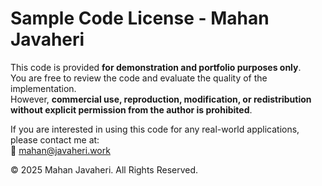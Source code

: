 # Sample Code License - Mahan Javaheri  

This code is provided **for demonstration and portfolio purposes only**.  
You are free to review the code and evaluate the quality of the implementation.  
However, **commercial use, reproduction, modification, or redistribution without explicit permission from the author is prohibited**.  

If you are interested in using this code for any real-world applications, please contact me at:  
📧 mahan@javaheri.work  

© 2025 Mahan Javaheri. All Rights Reserved.
